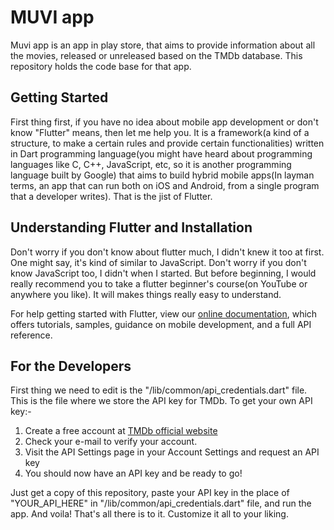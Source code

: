 # MUVI app

Muvi app is an app in play store, that aims to provide information about all the movies, released or unreleased based on the TMDb database. This repository holds the code base for that app.

## Getting Started

First thing first, if you have no idea about mobile app development or don't know "Flutter" means, then let me help you. It is a framework(a kind of a structure, to make a certain rules and provide certain functionalities) written in Dart programming language(you might have heard about programming languages like C, C++, JavaScript, etc, so it is another programming language built by Google) that aims to build hybrid mobile apps(In layman terms, an app that can run both on iOS and Android, from a single program that a developer writes). That is the jist of Flutter.

## Understanding Flutter and Installation

Don't worry if you don't know about flutter much, I didn't knew it too at first. One might say, it's kind of similar to JavaScript. Don't worry if you don't know JavaScript too, I didn't when I started. But before beginning, I would really recommend you to take a flutter beginner's course(on YouTube or anywhere you like). It will makes things really easy to understand. 

For help getting started with Flutter, view our
[online documentation](https://flutter.dev/docs), which offers tutorials,
samples, guidance on mobile development, and a full API reference.

## For the Developers

First thing we need to edit is the "/lib/common/api_credentials.dart" file. This is the file where we store the API key for TMDb. To get your own API key:-
1.  Create a free account at [TMDb official website](https://www.themoviedb.org/signup)
2.  Check your e-mail to verify your account.
3.  Visit the API Settings page in your Account Settings and request an API key
4.  You should now have an API key and be ready to go!

Just get a copy of this repository, paste your API key in the place of "YOUR_API_HERE" in "/lib/common/api_credentials.dart" file, and run the app. And voila! That's all there is to it. Customize it all to your liking.

